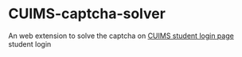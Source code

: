 # CUIMS-captcha-solver
An web extension to solve the captcha on [CUIMS student login page](https://students.cuchd.in) student login
